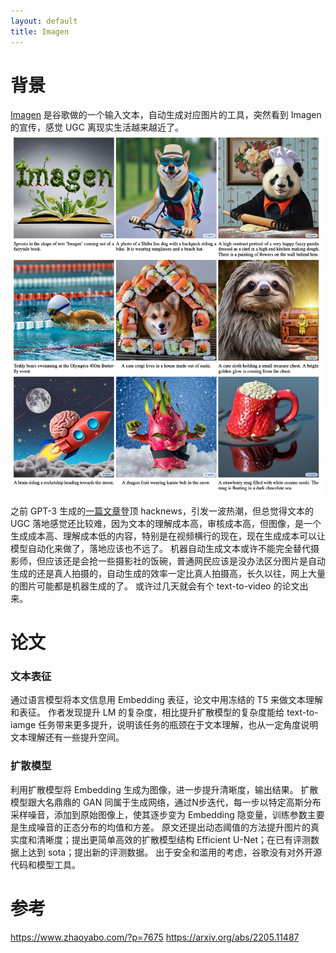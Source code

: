 ```yaml
---
layout: default
title: Imagen
---
```


# 背景
[Imagen](https://imagen.research.google/) 是谷歌做的一个输入文本，自动生成对应图片的工具，突然看到 Imagen 的宣传，感觉 UGC 离现实生活越来越近了。
<img src="/images/2022/05/457684880.png" width="500" alt="">

之前 GPT-3 生成的[一篇文章](https://news.ycombinator.com/item?id=23893817)登顶 hacknews，引发一波热潮，但总觉得文本的 UGC 落地感觉还比较难，因为文本的理解成本高，审核成本高，但图像，是一个生成成本高、理解成本低的内容，特别是在视频横行的现在，现在生成成本可以让模型自动化来做了，落地应该也不远了。
机器自动生成文本或许不能完全替代摄影师，但应该还是会抢一些摄影社的饭碗，普通网民应该是没办法区分图片是自动生成的还是真人拍摄的，自动生成的效率一定比真人拍摄高，长久以往，网上大量的图片可能都是机器生成的了。
或许过几天就会有个 text-to-video 的论文出来。

# 论文
### 文本表征
通过语言模型将本文信息用 Embedding 表征，论文中用冻结的 T5 来做文本理解和表征。
作者发现提升 LM 的复杂度，相比提升扩散模型的复杂度能给 text-to-iamge 任务带来更多提升，说明该任务的瓶颈在于文本理解，也从一定角度说明文本理解还有一些提升空间。
### 扩散模型
利用扩散模型将 Embedding 生成为图像，进一步提升清晰度，输出结果。
扩散模型跟大名鼎鼎的 GAN 同属于生成网络，通过N步迭代，每一步以特定高斯分布采样噪音，添加到原始图像上，使其逐步变为 Embedding 隐变量，训练参数主要是生成噪音的正态分布的均值和方差。
原文还提出动态阈值的方法提升图片的真实度和清晰度；提出更简单高效的扩散模型结构 Efficient U-Net；在已有评测数据上达到 sota；提出新的评测数据。
出于安全和滥用的考虑，谷歌没有对外开源代码和模型工具。

# 参考
https://www.zhaoyabo.com/?p=7675
https://arxiv.org/abs/2205.11487